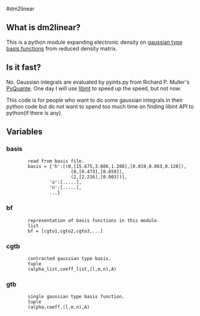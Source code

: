 #dm2linear

## What is dm2linear?

This is a python module expanding electronic density on [gaussian type basis functions](http://en.wikipedia.org/wiki/Gaussian_orbital) from reduced density matrix.

## Is it fast?

No. 
Gaussian integrals are evaluated by pyints.py from Richard P. Muller's [PyQuante](http://pyquante.sourceforge.net). One day I will use [libint](http://sourceforge.net/projects/libint/) to speed up the speed, but not now.

This code is for people who want to do some gaussian integrals in their python code but do not want to spend too much time on finding libint API to python(if there is any).

## Variables

### basis
			read from basis file.
			basis = {'h':[(0,[15.675,3.606,1.208],[0.019,0.063,0.120]),
							(0,[0.473],[0.059]),
							(2,[2.216],[0.003])],
					'o':[.....],
					'n':[.....],
					...}

### bf
		    representation of basis functions in this module.
			list
			bf = [cgto1,cgto2,cgto3,...]

### cgtb
		    contracted gaussian type basis.
			tuple
			(alpha_list,coeff_list,(l,m,n),A)
### gtb 
			single gaussian type basis function.
			tuple
			(alpha,coeff,(l,m,n),A)
